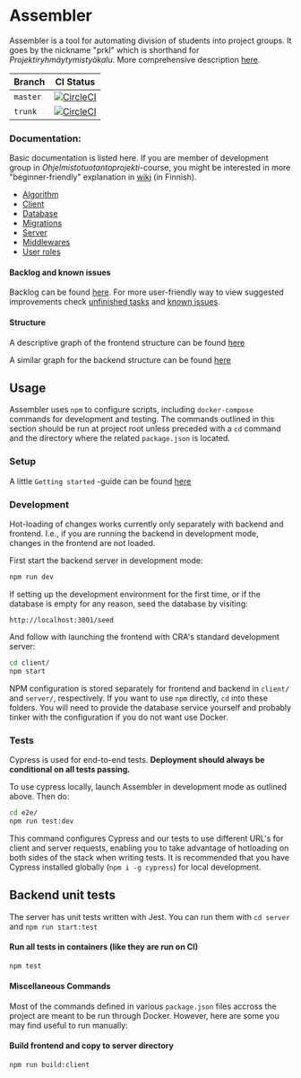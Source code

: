 # Assembler

Assembler is a tool for automating division of students into project groups. It goes by the nickname "prkl" which is shorthand for _Projektiryhmäytymistyökalu_. More comprehensive description [here](documentation/introduction.md).

|Branch|CI Status|
|---|---|
|`master`|[![CircleCI](https://circleci.com/gh/UniversityOfHelsinkiCS/prkl/tree/master.svg?style=svg)](https://circleci.com/gh/UniversityOfHelsinkiCS/prkl/tree/master)|
|`trunk`|[![CircleCI](https://circleci.com/gh/UniversityOfHelsinkiCS/prkl/tree/trunk.svg?style=svg)](https://circleci.com/gh/UniversityOfHelsinkiCS/prkl/tree/trunk)|

### Documentation:

Basic documentation is listed here. If you are member of development group in _Ohjelmistotuotantoprojekti_-course, you might be interested in more "beginner-friendly" explanation in [wiki](https://github.com/UniversityOfHelsinkiCS/prkl/wiki) (in Finnish).

- [Algorithm](documentation/algorithm/algorithm.md)
- [Client](documentation/client.md)
- [Database](documentation/structure/database_diagram.svg)
- [Migrations](documentation/migrations.md)
- [Server](documentation/server.md)
- [Middlewares](documentation/middlewares.md)
- [User roles](documentation/user_roles.md)

#### Backlog and known issues

Backlog can be found [here](https://github.com/UniversityOfHelsinkiCS/prkl/projects/1). For more user-friendly way to view suggested improvements check [unfinished tasks](documentation/unfinished.md) and [known issues](documentation/knownIssues.md). 

#### Structure

A descriptive graph of the frontend structure can be found [here](documentation/structure/structureFrontend.svg)

A similar graph for the backend structure can be found [here](documentation/structure/structureBackend.svg)

## Usage

Assembler uses `npm` to configure scripts, including `docker-compose` commands for development and testing. The commands outlined in this section should be run at project root unless preceded with a `cd` command and the directory where the related `package.json` is located.

### Setup

A little `Getting started` -guide can be found [here](documentation/setup.md)

### Development

Hot-loading of changes works currently only separately with backend and frontend. I.e., if you are running the backend in development mode, changes in the frontend are not loaded.

First start the backend server in development mode:

```bash
npm run dev
```

If setting up the development environment for the first time, or if the database is empty for any reason, seed the database by visiting:

```
http://localhost:3001/seed
```

And follow with launching the frontend with CRA's standard development server:

```bash
cd client/
npm start
```

NPM configuration is stored separately for frontend and backend in `client/` and `server/`, respectively. If you want to use `npm` directly, `cd` into these folders. You will need to provide the database service yourself and probably tinker with the configuration if you do not want use Docker.

### Tests

Cypress is used for end-to-end tests. **Deployment should always be conditional on all tests passing.**

To use cypress locally, launch Assembler in development mode as outlined above. Then do:

```bash
cd e2e/
npm run test:dev
```

This command configures Cypress and our tests to use different URL's for client and server requests, enabling you to take advantage of hotloading on both sides of the stack when writing tests. It is recommended that you have Cypress installed globally (`npm i -g cypress`) for local development.

## Backend unit tests

The server has unit tests written with Jest. You can run them with `cd server` and `npm run start:test`

#### Run all tests in containers (like they are run on CI)

```bash
npm test
```

#### Miscellaneous Commands

Most of the commands defined in various `package.json` files accross the project are meant to be run through Docker. However, here are some you may find useful to run manually:

#### Build frontend and copy to server directory

```bash
npm run build:client
```
